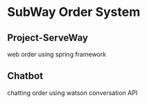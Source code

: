 
# SubWay Order System

## Project-ServeWay
web order using spring framework

## Chatbot
chatting order using watson conversation API
